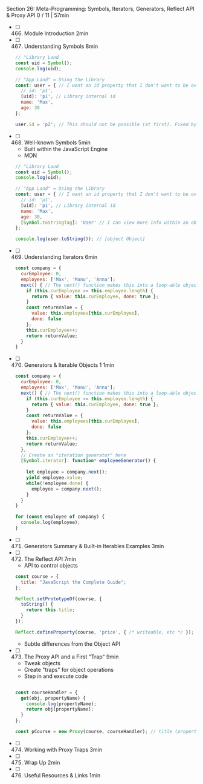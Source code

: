 Section 26: Meta-Programming: Symbols, Iterators, Generators, Reflect API & Proxy API 0 / 11 | 57min
- [ ] 466. Module Introduction 2min
- [ ] 467. Understanding Symbols 8min

  ```javascript
  // "Library Land
  const uid = Symbol();
  console.log(uid);
  
  // "App Land" = Using the Library
  const: user = { // I want an id property that I don't want to be overwritten
    // id: 'p1',
    [uid]: 'p1', // Library internal id
    name: 'Max',
    age: 30
  };
  
  user.id = 'p2'; // This should not be possible (at first). Fixed by using [uid]
  ```

- [ ] 468. Well-known Symbols 5min
  - Built within the JavaScript Engine
  - MDN

  ```javascript
  // "Library Land
  const uid = Symbol();
  console.log(uid);
  
  // "App Land" = Using the Library
  const: user = { // I want an id property that I don't want to be overwritten
    // id: 'p1',
    [uid]: 'p1', // Library internal id
    name: 'Max',
    age: 30,
    [Symbol.toStringTag]: 'User' // I can view more info within an object, when I get [object Object] in the console.
  };
  
  console.log(user.toString()); // [object Object]
  ```
  
- [ ] 469. Understanding Iterators 6min

  ```javascript
  const company = {
    curEmployee: 0,
    employees: ['Max', 'Manu', 'Anna'];
    next() { // The next() function makes this into a loop-able object
      if (this.curEmployee >= this.employee.length) {
        return { value: this.curEmployee, done: true };
      }
      const returnValue = { 
        value: this.employees[this.curEmployee], 
        done: false 
      };
      this.curEmployee++;
      return returnValue;
    }
  }
  ```

- [ ] 470. Generators & Iterable Objects 1 1min

  ```javascript
  const company = {
    curEmployee: 0,
    employees: ['Max', 'Manu', 'Anna'];
    next() { // The next() function makes this into a loop-able object
      if (this.curEmployee >= this.employee.length) {
        return { value: this.curEmployee, done: true };
      }
      const returnValue = { 
        value: this.employees[this.curEmployee], 
        done: false 
      };
      this.curEmployee++;
      return returnValue;
    },
    // Create an "iteration generator" here
    [Symbol.iterator]: function* employeeGenerator() {
      
      let employee = company.next();
      yield employee.value;
      while(!employee.done) {
        employee = company.next();
      }
    }
  }

  for (const employee of company) {
    console.log(employee);
  }
  ```

- [ ] 471. Generators Summary & Built-in Iterables Examples 3min
- [ ] 472. The Reflect API 7min
  - API to control objects
  
  ```javascript
  const course = {
    title: "JavaScript the Complete Guide";
  };
  
  Reflect.setPrototypeOf(course, {
    toString() {
      return this.title;
    }
  });
  
  Reflect.defineProperty(course, 'price', { /* writeable, etc */ });
  ```
  
  - Subtle differences from the Object API
  
- [ ] 473. The Proxy API and a First "Trap" 9min
  - Tweak objects
  - Create "traps" for object operations
  - Step in and execute code
  
  ```javascript
  
  const courseHandler = {
    get(obj, propertyName) {
      console.log(propertyName);
      return obj[propertyName];
    }
  };
  
  const pCourse = new Proxy(course, courseHandler); // title (property) printed, as well as the value
  ```
  
- [ ] 474. Working with Proxy Traps 3min
- [ ] 475. Wrap Up 2min
- [ ] 476. Useful Resources & Links 1min
